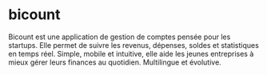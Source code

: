 # bicount
Bicount  est une application de gestion de comptes pensée pour les startups. Elle permet de suivre les revenus, dépenses, soldes et statistiques en temps réel. Simple, mobile et intuitive, elle aide les jeunes entreprises à mieux gérer leurs finances au quotidien. Multilingue et évolutive.
